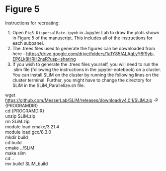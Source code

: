 # Figure 5

Instructions for recreating:

1) Open `Fig5_DispersalRate.ipynb` in Jupyter Lab to draw the plots shown in Figure 5 of the manuscript. This includes all of the instructions for each subpanel.
2) The .trees files used to generate the figures can be downloaded from here - https://drive.google.com/drive/folders/1u1Y85fALAqLyY6f9yb-EP6Lk8HRH2nsR?usp=sharing 
3) If you wish to generate the .trees files yourself, you will need to run the .slim file (following the instructions in the jupyter-notebook) on a cluster. You can install SLiM on the cluster by running the following lines on the cluster terminal. Further, you might have to change the directory for SLiM in the SLiM_Parallelize.sh file. 

wget https://github.com/MesserLab/SLiM/releases/download/v4.0.1/SLiM.zip -P {PROGRAMDIR} <br>
cd {PROGRAMDIR} <br>
unzip SLiM.zip <br>
rm SLiM.zip <br>
module load cmake/3.21.4<br>
module load gcc/8.3.0<br>
mkdir build<br>
cd build<br>
cmake ../SLiM<br>
make slim<br>
cd .. <br>
mv build/ SLiM_build
